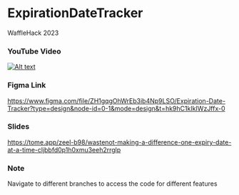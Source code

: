 # ExpirationDateTracker
WaffleHack 2023

### YouTube Video
[![Alt text](https://img.youtube.com/vi/VIDEO_ID/0.jpg)](https://youtu.be/I03sSvLelQA)

### Figma Link
https://www.figma.com/file/ZH1gqgOhWrEb3ib4Np9LSO/Expiration-Date-Tracker?type=design&node-id=0-1&mode=design&t=hk9hC1kIkIWzJffx-0

### Slides
https://tome.app/zeel-b98/wastenot-making-a-difference-one-expiry-date-at-a-time-cljbbfd0p1h0xmu3eeh2rrglp

### Note
Navigate to different branches to access the code for different features

